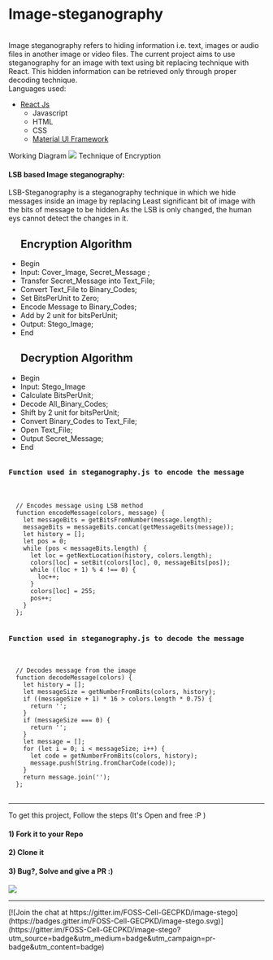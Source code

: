 # Image-steganography
<br>
Image steganography refers to hiding information i.e. text, images or audio files in another image or video files. The current project aims to use steganography for an image with text using bit replacing technique with React. This hidden information can be retrieved only through proper decoding technique.
<br>
Languages used:
<ul>
  <li>
    <a href="https://reactjs.org/">  React Js </a> 
    <ul>
      <li>Javascript</li>
      <li>HTML</li>
      <li>CSS</li>
      <li>
      <a href="https://material-ui.com/"> Material UI Framework </a> 
  </li>
   </ul>
    
 </ul>
 Working Diagram
<img src="https://media.geeksforgeeks.org/wp-content/uploads/2-72.png">
Technique of Encryption
<p>
  <h4>LSB based Image steganography:</h4>
    <p>  LSB-Steganography is a steganography technique in which we hide messages inside an image by replacing Least significant bit of image with the bits of message to be hidden.As the LSB is only changed, the human eys cannot detect the changes in it. </p>
    <ul>
      <h2>Encryption Algorithm</h2>
       <li>Begin
        <li>Input: Cover_Image, Secret_Message<!--Secret key--> ;
        <li>Transfer Secret_Message into Text_File;
  <!--  <li>Zip Text_File;   -->
  <!--  <li>Convert Secret_Key into Binary_Codes; --> 
        <li>Convert Text_File to Binary_Codes;
        <li>Set BitsPerUnit to Zero;
        <li>Encode Message to Binary_Codes;
        <li>Add by 2 unit for bitsPerUnit;
        <li>Output: Stego_Image;
       <li>End
    </ul>
    <ul>
      <h2>Decryption Algorithm</h2>
       <li>Begin
        <li>Input: Stego_Image
<!--    <li>Compare Secret_Key;  -->
       <li>Calculate BitsPerUnit;
        <li>Decode All_Binary_Codes;
        <li>Shift by 2 unit for bitsPerUnit;
        <li>Convert Binary_Codes to Text_File;
       <li>Open Text_File;
        <li>Output Secret_Message;
       <li>End
    </ul>
  </p>
</p>
<pre>
<h4>Function used in steganography.js to encode the message</h4>
  <code>
  // Encodes message using LSB method
  function encodeMessage(colors, message) {
    let messageBits = getBitsFromNumber(message.length);
    messageBits = messageBits.concat(getMessageBits(message));
    let history = [];
    let pos = 0;
    while (pos < messageBits.length) {
      let loc = getNextLocation(history, colors.length);
      colors[loc] = setBit(colors[loc], 0, messageBits[pos]);
      while ((loc + 1) % 4 !== 0) {
        loc++;
      }
      colors[loc] = 255;
      pos++;
    }
  };
</code>
<h4>Function used in steganography.js to decode the message</h4>
<code>
  // Decodes message from the image
  function decodeMessage(colors) {
    let history = [];
    let messageSize = getNumberFromBits(colors, history);
    if ((messageSize + 1) * 16 > colors.length * 0.75) {
      return '';
    }
    if (messageSize === 0) {
      return '';
    }
    let message = [];
    for (let i = 0; i < messageSize; i++) {
      let code = getNumberFromBits(colors, history);
      message.push(String.fromCharCode(code));
    }
    return message.join('');
  };
</code>
</pre>
<hr>
To get this project, Follow the steps (It's Open and free :P )
<h4> 1) Fork it to your Repo</h4>
<h4> 2) Clone it</h4>
<h4> 3) Bug?, Solve and give a PR :) </h4>
<img src="https://miro.medium.com/max/624/1*IelAxduwS_YtpsrlRe1d0Q.png">

<hr>
[![Join the chat at https://gitter.im/FOSS-Cell-GECPKD/image-stego](https://badges.gitter.im/FOSS-Cell-GECPKD/image-stego.svg)](https://gitter.im/FOSS-Cell-GECPKD/image-stego?utm_source=badge&utm_medium=badge&utm_campaign=pr-badge&utm_content=badge)
